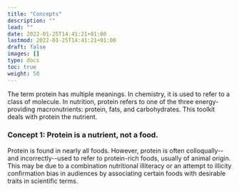 ```yaml
---
title: "Concepts"
description: ""
lead: ""
date: 2022-01-25T14:41:21+01:00
lastmod: 2022-01-25T14:41:21+01:00
draft: false
images: []
type: docs
toc: true
weight: 50
---
```


The term protein has multiple meanings. In chemistry, it is used to refer to a class of molecule. In nutrition, protein refers to one of the three energy-providing macronutrients: protein, fats, and carbohydrates. This toolkit deals with protein the nutrient.

### Concept 1: Protein is a nutrient, not a food.
Protein is found in nearly all foods. However, protein is often colloqually--and incorrectly--used to refer to protein-rich foods, usually of animal origin. This may be due to a combination nutritional illiteracy or an attempt to illicity confirmation bias in audiences by associating certain foods with desirable traits in scientific terms.

